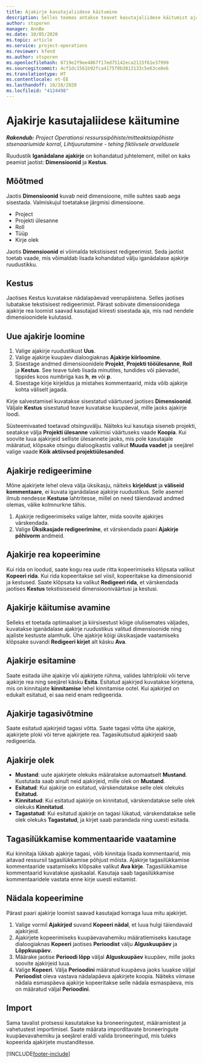 ```yaml
---
title: Ajakirje kasutajaliidese käitumine
description: Selles teemas antakse teavet kasutajaliidese käitumist ajakirjega.
author: stsporen
manager: AnnBe
ms.date: 10/05/2020
ms.topic: article
ms.service: project-operations
ms.reviewer: kfend
ms.author: stsporen
ms.openlocfilehash: 8719e2f9ee4867f17ed75142eca2115f61e37999
ms.sourcegitcommit: 4cf1dc1561b92fca4175f0b3813133c5e63ce8e6
ms.translationtype: HT
ms.contentlocale: et-EE
ms.lasthandoff: 10/28/2020
ms.locfileid: "4124498"
---
```

# <a name="time-entry-ui-behavior"></a>Ajakirje kasutajaliidese käitumine

_**Rakendub:** Project Operationsi ressurssipõhiste/mitteaktsiapõhiste stsenaariumide korral,  Lihtjuurutamine - tehing fiktiivsele arveldusele_


Ruudustik **Iganädalane ajakirje** on kohandatud juhtelement, millel on kaks peamist jaotist: **Dimensioonid** ja **Kestus**.

## <a name="dimensions"></a>Mõõtmed
Jaotis **Dimensioonid** kuvab neid dimensioone, mille suhtes saab aega sisestada. Valmiskujul toetatakse järgmisi dimensioone.

  - Project
  - Projekti ülesanne
  - Roll
  - Tüüp
  - Kirje olek

Jaotis **Dimensioonid** ei võimalda tekstisisest redigeerimist. Seda jaotist toetab vaade, mis võimaldab lisada kohandatud välju iganädalase ajakirje ruudustikku.

## <a name="duration"></a>Kestus
Jaotises Kestus kuvatakse nädalapäevad veerupäistena. Selles jaotises lubatakse tekstisisest redigeerimist. Pärast sobivate dimensioonidega ajakirje rea loomist saavad kasutajad kiiresti sisestada aja, mis nad nendele dimensioonidele kulutasid.

## <a name="create-a-new-time-entry"></a>Uue ajakirje loomine

1. Valige ajakirje ruudustikust **Uus**. 
2. Valige ajakirje kuupäev dialoogiaknas **Ajakirje kiirloomine**.
3. Sisestage andmed dimensioonidele **Projekt**, **Projekti tööülesanne**, **Roll** ja **Kestus**. See teave tuleb lisada minutites, tundides või päevadel, tippides koos numbriga kas **h**, **m** või **p**. 
4. Sisestage kirje kirjeldus ja mistahes kommentaarid, mida võib ajakirje kohta väliselt jagada. 

Kirje salvestamisel kuvatakse sisestatud väärtused jaotises **Dimensioonid**. Väljale **Kestus** sisestatud teave kuvatakse kuupäeval, mille jaoks ajakirje loodi.

Süsteemivaated toetavad otsinguvälju. Näiteks kui kasutaja siseneb projekti, seatakse välja **Projekti ülesanne** vaikimisi väärtuseks vaade **Koopia**. Kui soovite luua ajakirjeid selliste ülesannete jaoks, mis pole kasutajale määratud, klõpsake otsingu dialoogikastis valikut **Muuda vaadet** ja seejärel valige vaade **Kõik aktiivsed projektiülesanded**.

## <a name="edit-a-time-entry"></a>Ajakirje redigeerimine 
Mõne ajakirjete lehel oleva välja üksikasju, näiteks **kirjeldust** ja **väliseid kommentaare**, ei kuvata iganädalase ajakirje ruudustikus. Selle asemel ilmub nendesse **Kestuse** lahtritesse, millel on need täiendavad andmed olemas, väike kolmnurkne tähis. 

1. Ajakirje redigeerimiseks valige lahter, mida soovite ajakirjes värskendada.
2. Valige **Üksikasjade redigeerimine**, et värskendada paani **Ajakirje põhivorm** andmeid. 

## <a name="copy-a-time-entry-row"></a>Ajakirje rea kopeerimine
Kui rida on loodud, saate kogu rea uude ritta kopeerimiseks klõpsata valikut **Kopeeri rida**. Kui rida kopeeritakse sel viisil, kopeeritakse ka dimensioonid ja kestused. Saate klõpsata ka valikut **Redigeeri rida**, et värskendada jaotises **Kestus** tekstisiseseid dimensiooniväärtusi ja kestusi.

## <a name="open-a-time-entry-behavior"></a>Ajakirje käitumise avamine
Selleks et toetada optimaalset ja kiirsisestust kõige olulisemates väljades, kuvatakse iganädalase ajakirje ruudustikus valitud dimensioonide ning ajaliste kestuste alamhulk. Ühe ajakirje kõigi üksikasjade vaatamiseks klõpsake suvandi **Redigeeri kirjet** alt käsku **Ava**.

## <a name="submit-a-time-entry"></a>Ajakirje esitamine
Saate esitada ühe ajakirje või ajakirjete rühma, valides lahtriploki või terve ajakirje rea ning seejärel käsku **Esita**. Esitatud ajakirjed kuvatakse kirjetena, mis on kinnitajate **kinnitamise** lehel kinnitamise ootel. Kui ajakirjed on edukalt esitatud, ei saa neid enam redigeerida.

## <a name="recall-a-time-entry"></a>Ajakirje tagasivõtmine
Saate esitatud ajakirjeid tagasi võtta. Saate tagasi võtta ühe ajakirje, ajakirjete ploki või terve ajakirjete rea. Tagasikutsutud ajakirjeid saab redigeerida.

## <a name="time-entry-status"></a>Ajakirje olek

- **Mustand**: uute ajakirjete olekuks määratakse automaatselt **Mustand**. Kustutada saab ainult neid ajakirjeid, mille olek on **Mustand**.
- **Esitatud**: Kui ajakirje on esitatud, värskendatakse selle olek olekuks **Esitatud**. 
- **Kinnitatud**: Kui esitatud ajakirje on kinnitatud, värskendatakse selle olek olekuks **Kinnitatud**. 
- **Tagastatud**: Kui esitatud ajakirje on tagasi lükatud, värskendatakse selle olek olekuks **Tagastatud**, ja kirjet saab parandada ning uuesti esitada. 

## <a name="view-rejection-comments"></a>Tagasilükkamise kommentaaride vaatamine
Kui kinnitaja lükkab ajakirje tagasi, võib kinnitaja lisada kommentaarid, mis aitavad ressursil tagasilükkamise põhjust mõista. Ajakirje tagasilükkamise kommentaaride vaatamiseks klõpsake valikut **Ava kirje**. Tagasilükkamise kommentaarid kuvatakse ajaskaalal. Kasutaja saab tagasilükkamise kommentaaridele vastata enne kirje uuesti esitamist.

## <a name="copy-week"></a>Nädala kopeerimine
Pärast paari ajakirje loomist saavad kasutajad korraga luua mitu ajakirjet.

1. Valige vormil **Ajakirjed** suvand **Kopeeri nädal**, et luua hulgi täiendavaid ajakirjeid. 
2. Ajakirjete kopeerimiseks kuupäevavahemiku määratlemiseks kasutage dialoogiaknas **Kopeeri** jaotises **Perioodist** välju **Alguskuupäev** ja **Lõppkuupäev**. 
3. Määrake jaotise **Perioodi lõpp** väljal **Alguskuupäev** kuupäev, mille jaoks soovite ajakirjeid luua. 
4. Valige **Kopeeri**. Välja **Perioodini** määratud kuupäeva jaoks luuakse väljal **Perioodist** oleva vastava nädalapäeva ajakirjete koopia. Näiteks viimase nädala esmaspäeva ajakirje kopeeritakse selle nädala esmaspäeva, mis on määratud väljal **Perioodini**.

## <a name="import"></a>Import
Sama tavalist protsessi kasutatakse ka broneeringutest, määramistest ja vahetustest importimisel. Saate määrata imporditavate broneeringute kuupäevavahemiku ja seejärel eraldi valida broneeringud, mis tuleks kopeerida ajakirjete mustanditesse. 


[!INCLUDE[footer-include](../includes/footer-banner.md)]